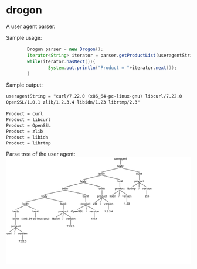 drogon
======

A user agent parser.

Sample usage:

```java
		Drogon parser = new Drogon(); 
		Iterator<String> iterator = parser.getProductList(useragentString).iterator();
		while(iterator.hasNext()){
				System.out.println("Product = "+iterator.next());
		}
```

Sample output:

```
useragentString = "curl/7.22.0 (x86_64-pc-linux-gnu) libcurl/7.22.0 OpenSSL/1.0.1 zlib/1.2.3.4 libidn/1.23 librtmp/2.3"

Product = curl
Product = libcurl
Product = OpenSSL
Product = zlib
Product = libidn
Product = librtmp
```

Parse tree of the user agent:
![Parse tree](https://raw.githubusercontent.com/nachivpn/drogon/master/parse_tree.png)
